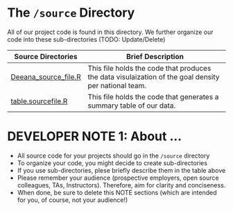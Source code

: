 # The `/source` Directory

All of our project code is found in this directory.  We further organize our code into
these sub-directories (TODO: Update/Delete)

|Source Directories | Brief Description|
|---------------| -----------------|
|[Deeana_source_file.R](https://github.com/info201a-au2022/project-team-2-section-ac/blob/main/source/Deeana_source_file.R) | This file holds the code that produces the data visulaization of the goal density per national team.
|[table.sourcefile.R](https://github.com/info201a-au2022/project-team-2-section-ac/blob/main/source/table.sourcefile.R) | This file holds the code that generates a summary table of our data. 


# DEVELOPER NOTE 1: About ...
* All source code for your projects should go in the `/source` directory
* To organize your code, you might decide to create sub-directories
* If you use sub-directories, plese briefly describe them in the table above
* Please remember your audience (prospective employers, open source colleagues, TAs, Instructors). Therefore,
aim for clarity and conciseness.
* When done, be sure to delete this NOTE sections (which are intended for you, of course, not your audience!)
